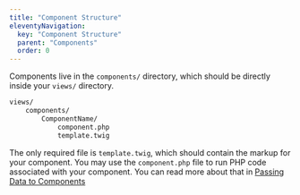 ```yaml
---
title: "Component Structure"
eleventyNavigation:
  key: "Component Structure"
  parent: "Components"
  order: 0
---
```


Components live in the `components/` directory, which should be directly inside your `views/` directory.

```txt
views/
    components/
        ComponentName/
            component.php
            template.twig
```

The only required file is `template.twig`, which should contain the markup for your component. You may use the `component.php` file to run PHP code associated with your component. You can read more about that in <a href="/components/passing-data-to-components/">Passing Data to Components</a>